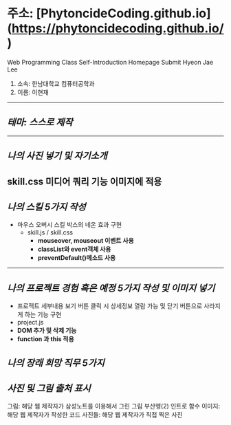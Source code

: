 # 주소: [PhytoncideCoding.github.io] (https://phytoncidecoding.github.io/)
Web Programming Class Self-Introduction Homepage Submit Hyeon Jae Lee
1. 소속: 한남대학교 컴퓨터공학과
2. 이름: 이현재
---
## _테마: 스스로 제작_
---
## _나의 사진 넣기 및 자기소개_
skill.css
미디어 쿼리 기능 이미지에 적용
---
## _나의 스킬 5가지 작성_
+ 마우스 오버시 스킬 박스의 네온 효과 구현
  + skill.js / skill.css
    + __mouseover, mouseout 이벤트 사용__
    + __classList와 event객체 사용__
    + __preventDefault()메소드 사용__
---
## _나의 프로젝트 경험 혹은 예정 5가지 작성 및 이미지 넣기_
+ 프로젝트 세부내용 보기 버튼 클릭 시 상세정보 열람 가능 및 
  닫기 버튼으로 사라지게 하는 기능 구현
 + project.js
  + __DOM 추가 및 삭제 기능__
  + __function 과 this 적용__

## _나의 장래 희망 직무 5가지_

## _사진 및 그림 출처 표시_
그림: 해당 웹 제작자가 삼성노트를 이용해서 그린 그림
부산헹(2) 인트로 함수 이미지: 해당 웹 제작자가 작성한 코드
사진들: 해당 웹 제작자가 직접 찍은 사진




